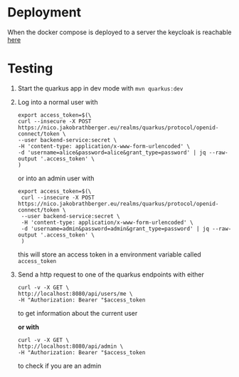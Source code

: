 # Deployment

When the docker compose is deployed to a server the keycloak is reachable [here](https://nico.jakobrathberger.eu/)

# Testing

1. Start the quarkus app in dev mode with ``mvn quarkus:dev``
2. Log into a normal user with 
    ```
    export access_token=$(\
    curl --insecure -X POST https://nico.jakobrathberger.eu/realms/quarkus/protocol/openid-connect/token \
    --user backend-service:secret \       
    -H 'content-type: application/x-www-form-urlencoded' \
    -d 'username=alice&password=alice&grant_type=password' | jq --raw-output '.access_token' \
    )
    ```
   or into an admin user with
   ```
   export access_token=$(\
    curl --insecure -X POST https://nico.jakobrathberger.eu/realms/quarkus/protocol/openid-connect/token \
    --user backend-service:secret \       
    -H 'content-type: application/x-www-form-urlencoded' \
    -d 'username=admin&password=admin&grant_type=password' | jq --raw-output '.access_token' \
    )
   ```
   this will store an access token in a environment variable called `access_token`
3. Send a http request to one of the quarkus endpoints with either
   ```
   curl -v -X GET \       
   http://localhost:8080/api/users/me \                                                                    
   -H "Authorization: Bearer "$access_token
   ```
   to get information about the current user

   **or with**

   ```
   curl -v -X GET \
   http://localhost:8080/api/admin \
   -H "Authorization: Bearer "$access_token
   ```
   to check if you are an admin
